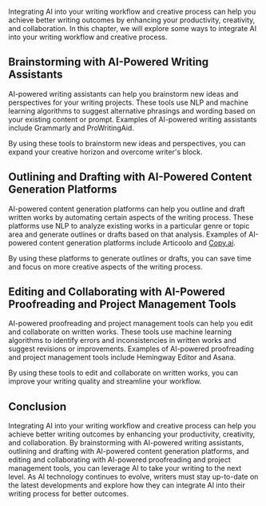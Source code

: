 
Integrating AI into your writing workflow and creative process can help you achieve better writing outcomes by enhancing your productivity, creativity, and collaboration. In this chapter, we will explore some ways to integrate AI into your writing workflow and creative process.

Brainstorming with AI-Powered Writing Assistants
------------------------------------------------

AI-powered writing assistants can help you brainstorm new ideas and perspectives for your writing projects. These tools use NLP and machine learning algorithms to suggest alternative phrasings and wording based on your existing content or prompt. Examples of AI-powered writing assistants include Grammarly and ProWritingAid.

By using these tools to brainstorm new ideas and perspectives, you can expand your creative horizon and overcome writer's block.

Outlining and Drafting with AI-Powered Content Generation Platforms
-------------------------------------------------------------------

AI-powered content generation platforms can help you outline and draft written works by automating certain aspects of the writing process. These platforms use NLP to analyze existing works in a particular genre or topic area and generate outlines or drafts based on that analysis. Examples of AI-powered content generation platforms include Articoolo and [Copy.ai](http://Copy.ai).

By using these platforms to generate outlines or drafts, you can save time and focus on more creative aspects of the writing process.

Editing and Collaborating with AI-Powered Proofreading and Project Management Tools
-----------------------------------------------------------------------------------

AI-powered proofreading and project management tools can help you edit and collaborate on written works. These tools use machine learning algorithms to identify errors and inconsistencies in written works and suggest revisions or improvements. Examples of AI-powered proofreading and project management tools include Hemingway Editor and Asana.

By using these tools to edit and collaborate on written works, you can improve your writing quality and streamline your workflow.

Conclusion
----------

Integrating AI into your writing workflow and creative process can help you achieve better writing outcomes by enhancing your productivity, creativity, and collaboration. By brainstorming with AI-powered writing assistants, outlining and drafting with AI-powered content generation platforms, and editing and collaborating with AI-powered proofreading and project management tools, you can leverage AI to take your writing to the next level. As AI technology continues to evolve, writers must stay up-to-date on the latest developments and explore how they can integrate AI into their writing process for better outcomes.
